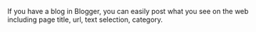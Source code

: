 If you have a blog in Blogger, you can easily post what you see on the web including page title, url, text selection, category.